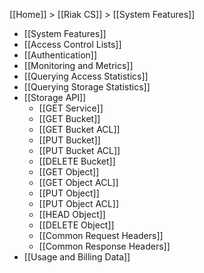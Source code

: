 [[Home]] > [[Riak CS]] > [[System Features]]

* [[System Features]]
* [[Access Control Lists]]
* [[Authentication]]
* [[Monitoring and Metrics]]
* [[Querying Access Statistics]]
* [[Querying Storage Statistics]]
* [[Storage API]]
	* [[GET Service]]
	* [[GET Bucket]]
	* [[GET Bucket ACL]]
	* [[PUT Bucket]]
	* [[PUT Bucket ACL]]
	* [[DELETE Bucket]]
	* [[GET Object]]
	* [[GET Object ACL]]
	* [[PUT Object]]
	* [[PUT Object ACL]]
	* [[HEAD Object]]
	* [[DELETE Object]]
	* [[Common Request Headers]]
	* [[Common Response Headers]]
* [[Usage and Billing Data]]

